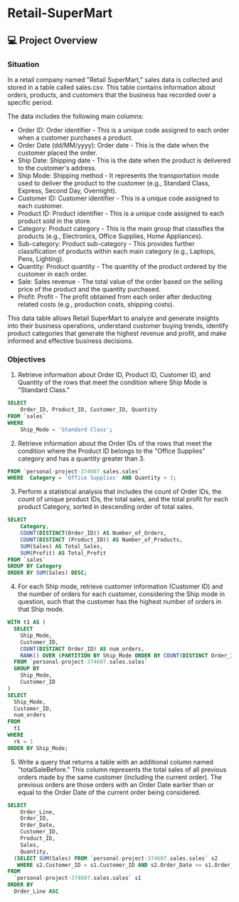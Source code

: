 # Retail-SuperMart

## :computer: Project Overview

### Situation
In a retail company named "Retail SuperMart," sales data is collected and stored in a table called sales.csv. This table contains information about orders, products, and customers that the business has recorded over a specific period.

The data includes the following main columns:

- Order ID: Order identifier - This is a unique code assigned to each order when a customer purchases a product.
- Order Date (dd/MM/yyyy): Order date - This is the date when the customer placed the order.
- Ship Date: Shipping date - This is the date when the product is delivered to the customer's address.
- Ship Mode: Shipping method - It represents the transportation mode used to deliver the product to the customer (e.g., Standard Class, Express, Second Day, Overnight).
- Customer ID: Customer identifier - This is a unique code assigned to each customer.
- Product ID: Product identifier - This is a unique code assigned to each product sold in the store.
- Category: Product category - This is the main group that classifies the products (e.g., Electronics, Office Supplies, Home Appliances).
- Sub-category: Product sub-category - This provides further classification of products within each main category (e.g., Laptops, Pens, Lighting).
- Quantity: Product quantity - The quantity of the product ordered by the customer in each order.
- Sale: Sales revenue - The total value of the order based on the selling price of the product and the quantity purchased.
- Profit: Profit - The profit obtained from each order after deducting related costs (e.g., production costs, shipping costs).

This data table allows Retail SuperMart to analyze and generate insights into their business operations, understand customer buying trends, identify product categories that generate the highest revenue and profit, and make informed and effective business decisions.
### Objectives
1. Retrieve information about Order ID, Product ID, Customer ID, and Quantity of the rows that meet the condition where Ship Mode is "Standard Class."
````sql
SELECT 
    Order_ID, Product_ID, Customer_ID, Quantity
FROM `sales`
WHERE 
    Ship_Mode = 'Standard Class';
````
2. Retrieve information about the Order IDs of the rows that meet the condition where the Product ID belongs to the "Office Supplies" category and has a quantity greater than 3.
````sql
FROM `personal-project-374607.sales.sales`
WHERE  Category = 'Office Supplies' AND Quantity > 3;
````
3. Perform a statistical analysis that includes the count of Order IDs, the count of unique product IDs, the total sales, and the total profit for each product Category, sorted in descending order of total sales.
````sql
SELECT 
    Category,
    COUNT(DISTINCT(Order_ID)) AS Number_of_Orders,
    COUNT(DISTINCT (Product_ID)) AS Number_of_Products,
    SUM(Sales) AS Total_Sales,
    SUM(Profit) AS Total_Profit
FROM `sales`
GROUP BY Category
ORDER BY SUM(Sales) DESC;
````
4. For each Ship mode, retrieve customer information (Customer ID) and the number of orders for each customer, considering the Ship mode in question, such that the customer has the highest number of orders in that Ship mode.
````sql
WITH t1 AS (
  SELECT 
    Ship_Mode, 
    Customer_ID, 
    COUNT(DISTINCT Order_ID) AS num_orders,
    RANK() OVER (PARTITION BY Ship_Mode ORDER BY COUNT(DISTINCT Order_ID) DESC) AS rk
  FROM `personal-project-374607.sales.sales`
  GROUP BY 
    Ship_Mode, 
    Customer_ID
)
SELECT 
  Ship_Mode, 
  Customer_ID, 
  num_orders
FROM 
  t1
WHERE 
  rk = 1
ORDER BY Ship_Mode;
````
5. Write a query that returns a table with an additional column named "totalSaleBefore." This column represents the total sales of all previous orders made by the same customer (including the current order). The previous orders are those orders with an Order Date earlier than or equal to the Order Date of the current order being considered.
````sql
SELECT 
    Order_Line,
    Order_ID,
    Order_Date,
    Customer_ID,
    Product_ID,
    Sales,
    Quantity,
  (SELECT SUM(Sales) FROM `personal-project-374607.sales.sales` s2 
   WHERE s2.Customer_ID = s1.Customer_ID AND s2.Order_Date <= s1.Order_Date) AS totalSaleBefore
FROM 
  `personal-project-374607.sales.sales` s1
ORDER BY 
  Order_Line ASC
````

